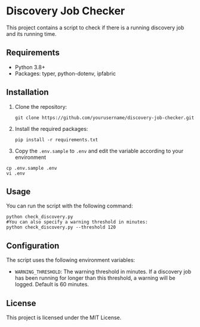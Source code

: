 # Discovery Job Checker

This project contains a script to check if there is a running discovery job and its running time.

## Requirements

- Python 3.8+
- Packages: typer, python-dotenv, ipfabric

## Installation

1. Clone the repository:

    ```shell
    git clone https://github.com/yourusername/discovery-job-checker.git
    ```

2. Install the required packages:

    ```shell
    pip install -r requirements.txt
    ```

3. Copy the `.env.sample` to `.env` and edit the variable according to your environment

```shell
cp .env.sample .env
vi .env
```

## Usage

You can run the script with the following command:

```shell
python check_discovery.py
#You can also specify a warning threshold in minutes:
python check_discovery.py --threshold 120
```

## Configuration

The script uses the following environment variables:

- `WARNING_THRESHOLD`: The warning threshold in minutes. If a discovery job has been running for longer than this threshold, a warning will be logged. Default is 60 minutes.

## License

This project is licensed under the MIT License.
